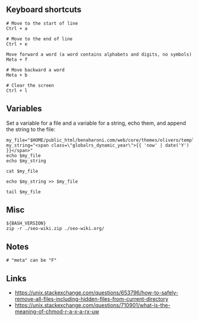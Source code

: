 ## Keyboard shortcuts

    # Move to the start of line
    Ctrl + a
    
    # Move to the end of line
    Ctrl + e
    
    Move forward a word (a word contains alphabets and digits, no symbols)
    Meta + f
    
    # Move backward a word
    Meta + b
    
    # Clear the screen
    Ctrl + l

## Variables

Set a variable for a file and a variable for a string, echo them, and append the string to the file:

```shell
my_file="$HOME/public_html/benaharoni.com/web/core/themes/olivero/templates/layout/page.html.twig"
my_string="<span class=\"globalrs_dynamic_year\">{{ 'now' | date('Y') }}</span>"
echo $my_file
echo $my_string

cat $my_file

echo $my_string >> $my_file

tail $my_file
```

## Misc

    ${BASH_VERSION}
    zip -r ./seo-wiki.zip ./seo-wiki.org/

## Notes

    # "meta" can be "F"

## Links

* https://unix.stackexchange.com/questions/653796/how-to-safely-remove-all-files-including-hidden-files-from-current-directory
* https://unix.stackexchange.com/questions/710901/what-is-the-meaning-of-chmod-r-a-x-a-rx-uw
